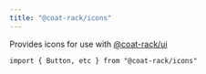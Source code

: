 ```yaml
---
title: "@coat-rack/icons"
---
```


Provides icons for use with [@coat-rack/ui](../ui/)

```tsx
import { Button, etc } from "@coat-rack/icons"
```
